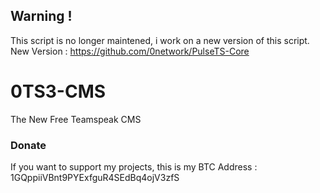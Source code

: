 ## Warning !
This script is no longer maintened, i  work on a new version of this script.
New Version : https://github.com/0network/PulseTS-Core

# 0TS3-CMS
The New Free Teamspeak CMS

### Donate
If you want to support my projects, this is my BTC Address :  1GQppiiVBnt9PYExfguR4SEdBq4ojV3zfS
